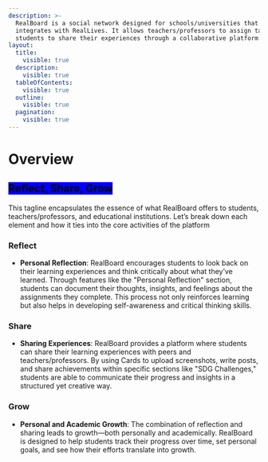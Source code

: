 ```yaml
---
description: >-
  RealBoard is a social network designed for schools/universities that
  integrates with RealLives. It allows teachers/professors to assign tasks and
  students to share their experiences through a collaborative platform.
layout:
  title:
    visible: true
  description:
    visible: true
  tableOfContents:
    visible: true
  outline:
    visible: true
  pagination:
    visible: true
---
```


# Overview

## <mark style="background-color:blue;">**Reflect, Share, Grow**</mark>

This tagline encapsulates the essence of what RealBoard offers to students, teachers/professors, and educational institutions. Let’s break down each element and how it ties into the core activities of the platform

### **Reflect**

* **Personal Reflection**: RealBoard encourages students to look back on their learning experiences and think critically about what they’ve learned. Through features like the "Personal Reflection" section, students can document their thoughts, insights, and feelings about the assignments they complete. This process not only reinforces learning but also helps in developing self-awareness and critical thinking skills.

### **Share**

* **Sharing Experiences**: RealBoard provides a platform where students can share their learning experiences with peers and teachers/professors. By using Cards to upload screenshots, write posts, and share achievements within specific sections like "SDG Challenges," students are able to communicate their progress and insights in a structured yet creative way.

### **Grow**

* **Personal and Academic Growth**: The combination of reflection and sharing leads to growth—both personally and academically. RealBoard is designed to help students track their progress over time, set personal goals, and see how their efforts translate into growth.

